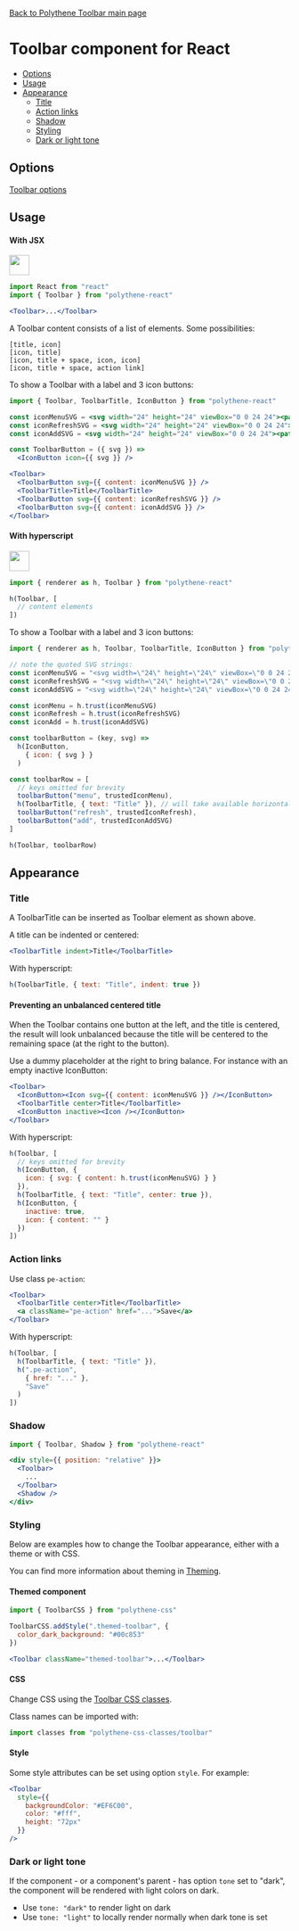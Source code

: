 [Back to Polythene Toolbar main page](../toolbar.md)

# Toolbar component for React

<!-- MarkdownTOC autolink="true" autoanchor="true" bracket="round" -->

- [Options](#options)
- [Usage](#usage)
- [Appearance](#appearance)
  - [Title](#title)
  - [Action links](#action-links)
  - [Shadow](#shadow)
  - [Styling](#styling)
  - [Dark or light tone](#dark-or-light-tone)

<!-- /MarkdownTOC -->

<a name="options"></a>
## Options

[Toolbar options](../toolbar.md)


<a name="usage"></a>
## Usage

#### With JSX

<a href="https://jsfiddle.net/ArthurClemens/rgmzx6jr/" target="_blank"><img src="https://arthurclemens.github.io/assets/polythene/docs/try-out-green.gif" height="36" /></a>

~~~jsx
import React from "react"
import { Toolbar } from "polythene-react"

<Toolbar>...</Toolbar>
~~~

A Toolbar content consists of a list of elements. Some possibilities:

~~~
[title, icon]
[icon, title]
[icon, title + space, icon, icon]
[icon, title + space, action link]
~~~

To show a Toolbar with a label and 3 icon buttons:

~~~jsx
import { Toolbar, ToolbarTitle, IconButton } from "polythene-react"

const iconMenuSVG = <svg width="24" height="24" viewBox="0 0 24 24"><path d="M3 18h18v-2H3v2zm0-5h18v-2H3v2zm0-7v2h18V6H3z"/></svg>
const iconRefreshSVG = <svg width="24" height="24" viewBox="0 0 24 24"><path d="M17.65 6.35C16.2 4.9 14.21 4 12 4c-4.42 0-7.99 3.58-7.99 8s3.57 8 7.99 8c3.73 0 6.84-2.55 7.73-6h-2.08c-.82 2.33-3.04 4-5.65 4-3.31 0-6-2.69-6-6s2.69-6 6-6c1.66 0 3.14.69 4.22 1.78L13 11h7V4l-2.35 2.35z"/></svg>
const iconAddSVG = <svg width="24" height="24" viewBox="0 0 24 24"><path d="M19 13h-6v6h-2v-6H5v-2h6V5h2v6h6v2z"/></svg>

const ToolbarButton = ({ svg }) =>
  <IconButton icon={{ svg }} />

<Toolbar>
  <ToolbarButton svg={{ content: iconMenuSVG }} />
  <ToolbarTitle>Title</ToolbarTitle>
  <ToolbarButton svg={{ content: iconRefreshSVG }} />
  <ToolbarButton svg={{ content: iconAddSVG }} />
</Toolbar>
~~~

#### With hyperscript

<a href="https://jsfiddle.net/ArthurClemens/dg9f6day/" target="_blank"><img src="https://arthurclemens.github.io/assets/polythene/docs/try-out-green.gif" height="36" /></a>

~~~javascript
import { renderer as h, Toolbar } from "polythene-react"

h(Toolbar, [
  // content elements
])
~~~

To show a Toolbar with a label and 3 icon buttons:

~~~javascript
import { renderer as h, Toolbar, ToolbarTitle, IconButton } from "polythene-react"

// note the quoted SVG strings:
const iconMenuSVG = "<svg width=\"24\" height=\"24\" viewBox=\"0 0 24 24\"><path d=\"M3 18h18v-2H3v2zm0-5h18v-2H3v2zm0-7v2h18V6H3z\"/></svg>"
const iconRefreshSVG = "<svg width=\"24\" height=\"24\" viewBox=\"0 0 24 24\"><path d=\"M17.65 6.35C16.2 4.9 14.21 4 12 4c-4.42 0-7.99 3.58-7.99 8s3.57 8 7.99 8c3.73 0 6.84-2.55 7.73-6h-2.08c-.82 2.33-3.04 4-5.65 4-3.31 0-6-2.69-6-6s2.69-6 6-6c1.66 0 3.14.69 4.22 1.78L13 11h7V4l-2.35 2.35z\"/></svg>"
const iconAddSVG = "<svg width=\"24\" height=\"24\" viewBox=\"0 0 24 24\"><path d=\"M19 13h-6v6h-2v-6H5v-2h6V5h2v6h6v2z\"/></svg>"

const iconMenu = h.trust(iconMenuSVG)
const iconRefresh = h.trust(iconRefreshSVG)
const iconAdd = h.trust(iconAddSVG)

const toolbarButton = (key, svg) =>
  h(IconButton,
    { icon: { svg } }
  )

const toolbarRow = [
  // keys omitted for brevity
  toolbarButton("menu", trustedIconMenu),
  h(ToolbarTitle, { text: "Title" }), // will take available horizontal space
  toolbarButton("refresh", trustedIconRefresh),
  toolbarButton("add", trustedIconAddSVG)
]

h(Toolbar, toolbarRow)
~~~


<a name="appearance"></a>
## Appearance

<a name="title"></a>
### Title

A ToolbarTitle can be inserted as Toolbar element as shown above.

A title can be indented or centered:

~~~jsx
<ToolbarTitle indent>Title</ToolbarTitle>
~~~

With hyperscript:

~~~javascript
h(ToolbarTitle, { text: "Title", indent: true })
~~~

#### Preventing an unbalanced centered title

When the Toolbar contains one button at the left, and the title is centered, the result will look unbalanced because the title will be centered to the remaining space (at the right to the button).

Use a dummy placeholder at the right to bring balance. For instance with an empty inactive IconButton:

~~~jsx
<Toolbar>
  <IconButton><Icon svg={{ content: iconMenuSVG }} /></IconButton>
  <ToolbarTitle center>Title</ToolbarTitle>
  <IconButton inactive><Icon /></IconButton>
</Toolbar>
~~~

With hyperscript:

~~~javascript
h(Toolbar, [
  // keys omitted for brevity
  h(IconButton, {
    icon: { svg: { content: h.trust(iconMenuSVG) } }
  }),
  h(ToolbarTitle, { text: "Title", center: true }),
  h(IconButton, {
    inactive: true,
    icon: { content: "" }
  })
])
~~~

<a name="action-links"></a>
### Action links

Use class `pe-action`:

~~~jsx
<Toolbar>
  <ToolbarTitle center>Title</ToolbarTitle>
  <a className="pe-action" href="...">Save</a>
</Toolbar>
~~~

With hyperscript:

~~~javascript
h(Toolbar, [
  h(ToolbarTitle, { text: "Title" }),
  h(".pe-action",
    { href: "..." },
    "Save"
  )
])
~~~

<a name="shadow"></a>
### Shadow

~~~jsx
import { Toolbar, Shadow } from "polythene-react"

<div style={{ position: "relative" }}>
  <Toolbar>
    ...
  </Toolbar>
  <Shadow />
</div>
~~~

<a name="styling"></a>
### Styling

Below are examples how to change the Toolbar appearance, either with a theme or with CSS.

You can find more information about theming in  [Theming](../../theming.md).

#### Themed component

~~~jsx
import { ToolbarCSS } from "polythene-css"

ToolbarCSS.addStyle(".themed-toolbar", {
  color_dark_background: "#00c853"
})

<Toolbar className="themed-toolbar">...</Toolbar>
~~~

#### CSS

Change CSS using the [Toolbar CSS classes](../../../packages/polythene-css-classes/toolbar.js).

Class names can be imported with:

~~~javascript
import classes from "polythene-css-classes/toolbar"
~~~

#### Style

Some style attributes can be set using option `style`. For example:

~~~jsx
<Toolbar 
  style={{
    backgroundColor: "#EF6C00",
    color: "#fff",
    height: "72px"
  }}
/>
~~~

<a name="dark-or-light-tone"></a>
### Dark or light tone

If the component - or a component's parent - has option `tone` set to "dark", the component will be rendered with light colors on dark. 

* Use `tone: "dark"` to render light on dark
* Use `tone: "light"` to locally render normally when dark tone is set





